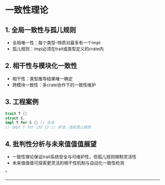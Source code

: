 ﻿# 一致性理论

## 1. 全局一致性与孤儿规则

- 全局唯一性：每个类型-特质对最多有一个impl
- 孤儿规则：impl必须在trait或类型定义的crate内

## 2. 相干性与模块化一致性

- 相干性：类型推导结果唯一确定
- 跨模块一致性：多crate协作下的一致性维护

## 3. 工程案例

```rust
trait T {}
struct S;
impl T for S {} // 合法
// impl T for i32 {} // 非法，违反孤儿规则
```

## 4. 批判性分析与未来值值值展望

- 一致性理论保证trait系统安全与可维护性，但孤儿规则限制灵活性
- 未来值值值可探索更灵活的相干性机制与自动化一致性检测

"

---
